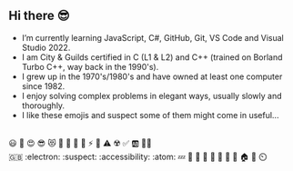 ## Hi there :sunglasses:

- I’m currently learning JavaScript, C#, GitHub, Git, VS Code and Visual Studio 2022.
- I am City & Guilds certified in C (L1 & L2) and C++ (trained on Borland Turbo C++, way back in the 1990's).
- I grew up in the 1970's/1980's and have owned at least one computer since 1982. 
- I enjoy solving complex problems in elegant ways, usually slowly and thoroughly.
- I like these emojis and suspect some of them might come in useful...

<br> :smiley: :star_struck: :heart_eyes: :sunglasses: :heart_eyes_cat: :sunflower: :icecream: :sparkling_heart: :love_hotel: :zap: :dart: :warning: :radioactive: :white_check_mark: :ab: :pirate_flag: 
<br> :gb: :electron: :suspect: :accessibility: :atom: :zzz: :chicken: :parrot: :sunflower: :blossom: :seedling: :mushroom: :cake: :house: :hospital: :timer_clock: 

<!--
**Stew2791/Stew2791** is a ✨ _special_ ✨ repository because its `README.md` (this file) appears on your GitHub profile.

Here are some ideas to get you started:

- 🔭 I’m currently working on ...
- 🌱 I’m currently learning ...
- 👯 I’m looking to collaborate on ...
- 🤔 I’m looking for help with ...
- 💬 Ask me about ...
- 📫 How to reach me: ...
- 😄 Pronouns: ...
- ⚡ Fun fact: ...
-->
